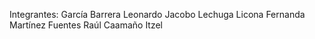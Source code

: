 Integrantes: 
García Barrera Leonardo Jacobo
Lechuga Licona Fernanda
Martínez Fuentes Raúl
Caamaño Itzel
